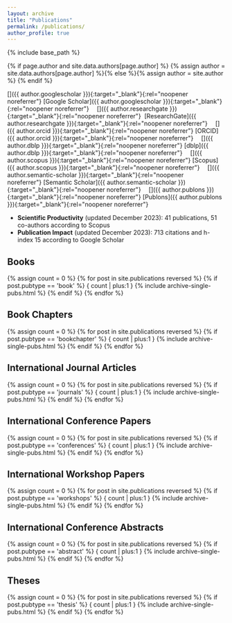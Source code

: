 ```yaml
---
layout: archive
title: "Publications"
permalink: /publications/
author_profile: true
---
```

{% include base_path %}


{% if page.author and site.data.authors[page.author] %}
  {% assign author = site.data.authors[page.author] %}{% else %}{% assign author = site.author %}
{% endif %}

<link rel="stylesheet" href="https://cdn.jsdelivr.net/gh/jpswalsh/academicons@1/css/academicons.min.css">

[<i class="ai ai-google-scholar ai-1x fa-align-center"></i>]({{ author.googlescholar }}){:target="_blank"}{:rel="noopener noreferrer"}&nbsp;[Google Scholar]({{ author.googlescholar }}){:target="_blank"}{:rel="noopener noreferrer"}
&emsp;[<i class="ai ai-researchgate ai-1x"></i>]({{ author.researchgate }}){:target="_blank"}{:rel="noopener noreferrer"}&nbsp; [ResearchGate]({{ author.researchgate }}){:target="_blank"}{:rel="noopener noreferrer"}
&emsp;[<i class="ai ai-orcid ai-1x"></i>]({{ author.orcid }}){:target="_blank"}{:rel="noopener noreferrer"}&nbsp;[ORCID]({{ author.orcid }}){:target="_blank"}{:rel="noopener noreferrer"}
&emsp;[<i class="ai ai-dblp ai-1x"></i>]({{ author.dblp }}){:target="_blank"}{:rel="noopener noreferrer"}&nbsp;[dblp]({{ author.dblp }}){:target="_blank"}{:rel="noopener noreferrer"}
&emsp;[<i class="ai ai-scopus ai-1x"></i>]({{ author.scopus }}){:target="_blank"}{:rel="noopener noreferrer"}&nbsp;[Scopus]({{ author.scopus }}){:target="_blank"}{:rel="noopener noreferrer"}
&emsp;[<i class="ai ai-semantic-scholar ai-1x"></i>]({{ author.semantic-scholar }}){:target="_blank"}{:rel="noopener noreferrer"}&nbsp;[Semantic Scholar]({{ author.semantic-scholar }}){:target="_blank"}{:rel="noopener noreferrer"}
&emsp;[<i class="ai ai-publons ai-1x"></i>]({{ author.publons }}){:target="_blank"}{:rel="noopener noreferrer"}&nbsp;[Publons]({{ author.publons }}){:target="_blank"}{:rel="noopener noreferrer"}


* <b>Scientific Productivity</b> (updated December 2023): 41 publications, 51 co-authors according to Scopus
* <b>Publication Impact</b> (updated December 2023): 713 citations and  h-index 15 according to Google Scholar

<!--
<p style="background-color:blue;">
* <b>Scientific Productivity</b> (updated December 2023): 41 publications, 51 co-authors according to Scopus
* <b>Publication Impact</b> (updated December 2023): 713 citations and  h-index 15 according to Google Scholar
</p>
-->

<h2>Books</h2>
{% assign count = 0 %}
{% for post in site.publications reversed %}
{% if post.pubtype == 'book' %}
{ count | plus:1 }
{% include archive-single-pubs.html %}
{% endif %}
{% endfor %}

<h2>Book Chapters</h2>
{% assign count = 0 %}
{% for post in site.publications reversed %}
{% if post.pubtype == 'bookchapter' %}
{ count | plus:1 }
{% include archive-single-pubs.html %}
{% endif %}
{% endfor %}

<h2>International Journal Articles</h2>
{% assign count = 0 %}
{% for post in site.publications reversed %}
{% if post.pubtype == 'journals' %}
{ count | plus:1 }
{% include archive-single-pubs.html %}
{% endif %}
{% endfor %}

<h2>International Conference Papers</h2>
{% assign count = 0 %}
{% for post in site.publications reversed %}
{% if post.pubtype == 'conferences' %}
{ count | plus:1 }
{% include archive-single-pubs.html %}
{% endif %}
{% endfor %}

<h2>International Workshop Papers</h2>
{% assign count = 0 %}
{% for post in site.publications reversed %}
{% if post.pubtype == 'workshops' %}
{ count | plus:1 }
{% include archive-single-pubs.html %}
{% endif %}
{% endfor %}

<h2>International Conference Abstracts</h2>
{% assign count = 0 %}
{% for post in site.publications reversed %}
{% if post.pubtype == 'abstract' %}
{ count | plus:1 }
{% include archive-single-pubs.html %}
{% endif %}
{% endfor %}

<h2>Theses</h2>
{% assign count = 0 %}
{% for post in site.publications reversed %}
{% if post.pubtype == 'thesis' %}
{ count | plus:1 }
{% include archive-single-pubs.html %}
{% endif %}
{% endfor %}
